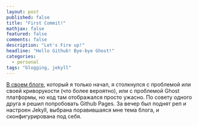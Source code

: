 ```yaml
---
layout: post
published: false
title: "First Commit!"
mathjax: false
featured: false
comments: false
description: "Let's Fire up!"
headline: "Hello Github! Bye-bye Ghost!"
categories: 
  - personal
tags: "blogging, jekyll"
---
```


[В своем блоге](http://dgon.ghoster.io/), который я только начал, я столкнулся с проблемой или своей криворукости (что более вероятно), или с проблемой Ghost платформы, но код там отображался просто ужасно. По совету одного друга я решил попробовать Github Pages. За вечер был поднят реп и настроен Jekyll, выбрана поравившаяся мне тема блога, и сконфигурирована под себя.